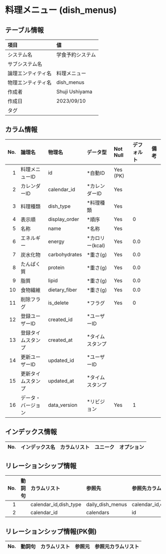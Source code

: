 # 料理メニュー (dish_menus)

## テーブル情報

| 項目                           | 値                                                                                                   |
|:-------------------------------|:-----------------------------------------------------------------------------------------------------|
| システム名                     | 学食予約システム                                                                                     |
| サブシステム名                 |                                                                                                      |
| 論理エンティティ名             | 料理メニュー                                                                                         |
| 物理エンティティ名             | dish_menus                                                                                           |
| 作成者                         | Shuji Ushiyama                                                                                       |
| 作成日                         | 2023/09/10                                                                                           |
| タグ                           |                                                                                                      |



## カラム情報

| No. | 論理名                         | 物理名                         | データ型                       | Not Null | デフォルト           | 備考                           |
|----:|:-------------------------------|:-------------------------------|:-------------------------------|:---------|:---------------------|:-------------------------------|
|   1 | 料理メニューID                 | id                             | *自動ID                        | Yes (PK) |                      |                                |
|   2 | カレンダーID                   | calendar_id                    | *カレンダーID                  | Yes      |                      |                                |
|   3 | 料理種類                       | dish_type                      | *料理種類                      | Yes      |                      |                                |
|   4 | 表示順                         | display_order                  | *順序                          | Yes      | 0                    |                                |
|   5 | 名称                           | name                           | *名称                          | Yes      |                      |                                |
|   6 | エネルギー                     | energy                         | *カロリー(kcal)                | Yes      | 0.0                  |                                |
|   7 | 炭水化物                       | carbohydrates                  | *重さ(g)                       | Yes      | 0.0                  |                                |
|   8 | たんぱく質                     | protein                        | *重さ(g)                       | Yes      | 0.0                  |                                |
|   9 | 脂質                           | lipid                          | *重さ(g)                       | Yes      | 0.0                  |                                |
|  10 | 食物繊維                       | dietary_fiber                  | *重さ(g)                       | Yes      | 0.0                  |                                |
|  11 | 削除フラグ                     | is_delete                      | *フラグ                        | Yes      | 0                    |                                |
|  12 | 登録ユーザーID                 | created_id                     | *ユーザーID                    |          |                      |                                |
|  13 | 登録タイムスタンプ             | created_at                     | *タイムスタンプ                |          |                      |                                |
|  14 | 更新ユーザーID                 | updated_id                     | *ユーザーID                    |          |                      |                                |
|  15 | 更新タイムスタンプ             | updated_at                     | *タイムスタンプ                |          |                      |                                |
|  16 | データ・バージョン             | data_version                   | *リビジョン                    | Yes      | 1                    |                                |



## インデックス情報

| No. | インデックス名                 | カラムリスト                             | ユニーク   | オプション                     | 
|----:|:-------------------------------|:-----------------------------------------|:-----------|:-------------------------------|



## リレーションシップ情報

| No. | 動詞句                         | カラムリスト                             | 参照先                         | 参照先カラムリスト                       |
|----:|:-------------------------------|:-----------------------------------------|:-------------------------------|:-----------------------------------------|
|   1 |                                | calendar_id,dish_type                    | daily_dish_menus               | calendar_id,dish_type                    |
|   2 |                                | calendar_id                              | calendars                      | id                                       |



## リレーションシップ情報(PK側)

| No. | 動詞句                         | カラムリスト                             | 参照元                         | 参照元カラムリスト                       |
|----:|:-------------------------------|:-----------------------------------------|:-------------------------------|:-----------------------------------------|


